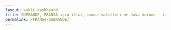 ```yaml
---
layout: vakit_dashboard
title: GUERANDE, FRANSA için iftar, namaz vakitleri ve hava durumu - ilçe/eyalet seç
permalink: /FRANSA/GUERANDE/
---
```


<script type="text/javascript">
  var GLOBAL_COUNTRY = 'FRANSA';
  var GLOBAL_CITY = 'GUERANDE';
  var GLOBAL_STATE = '';
  var lat = 72;
  var lon = 21;
</script>
